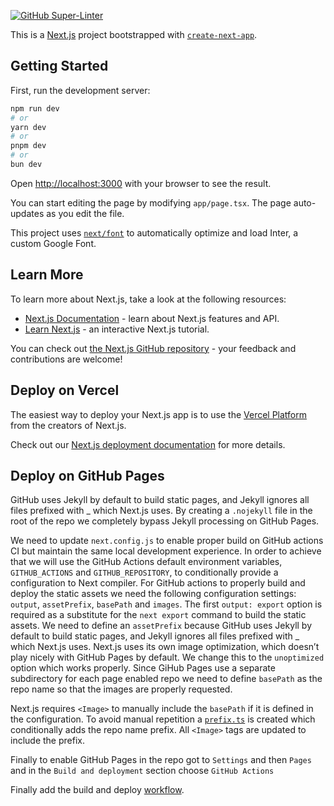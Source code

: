 [![GitHub Super-Linter](https://github.com/TsonasIoannis/next-boilerplate/actions/workflows/linter.yml/badge.svg)](https://github.com/marketplace/actions/super-linter)

This is a [Next.js](https://nextjs.org/) project bootstrapped with [`create-next-app`](https://github.com/vercel/next.js/tree/canary/packages/create-next-app).

## Getting Started

First, run the development server:

```bash
npm run dev
# or
yarn dev
# or
pnpm dev
# or
bun dev
```

Open [http://localhost:3000](http://localhost:3000) with your browser to see the result.

You can start editing the page by modifying `app/page.tsx`. The page auto-updates as you edit the file.

This project uses [`next/font`](https://nextjs.org/docs/basic-features/font-optimization) to automatically optimize and load Inter, a custom Google Font.

## Learn More

To learn more about Next.js, take a look at the following resources:

- [Next.js Documentation](https://nextjs.org/docs) - learn about Next.js features and API.
- [Learn Next.js](https://nextjs.org/learn) - an interactive Next.js tutorial.

You can check out [the Next.js GitHub repository](https://github.com/vercel/next.js/) - your feedback and contributions are welcome!

## Deploy on Vercel

The easiest way to deploy your Next.js app is to use the [Vercel Platform](https://vercel.com/new?utm_medium=default-template&filter=next.js&utm_source=create-next-app&utm_campaign=create-next-app-readme) from the creators of Next.js.

Check out our [Next.js deployment documentation](https://nextjs.org/docs/deployment) for more details.

## Deploy on GitHub Pages

GitHub uses Jekyll by default to build static pages, and Jekyll ignores all files prefixed with _ which Next.js uses. By creating a `.nojekyll` file in the root of the repo we completely bypass Jekyll processing on GitHub Pages.

We need to update `next.config.js` to enable proper build on GitHub actions CI but maintain the same local development experience. In order to achieve that  we will use the GitHub Actions default environment variables, `GITHUB_ACTIONS` and `GITHUB_REPOSITORY`, to conditionally provide a configuration to Next compiler. For GitHub actions to properly build and deploy the static assets we need the following configuration settings: `output`, `assetPrefix`, `basePath` and `images`. 
The first `output: export` option is required as a substitute for the `next export` command to build the static assets.
We need to define an `assetPrefix` because GitHub uses Jekyll by default to build static pages, and Jekyll ignores all files prefixed with _ which Next.js uses.
Next.js uses its own image optimization, which doesn’t play nicely with GitHub Pages by default. We change this to the `unoptimized` option which works properly.
Since GiHub Pages use a separate subdirectory for each page enabled repo we need to define `basePath` as the repo name so that the images are properly requested.

Next.js requires `<Image>` to manually include the `basePath` if it is defined in the configuration. To avoid manual repetition a [`prefix.ts`](./src/app/prefix.ts) is created which conditionally adds the repo name prefix.
All `<Image>` tags are updated to include the prefix.

Finally to enable GitHub Pages in the repo got to `Settings` and then `Pages` and in the `Build and deployment` section choose `GitHub Actions`

Finally add the build and deploy [workflow](./.github/workflows/gh_pages_deploy.yml).
